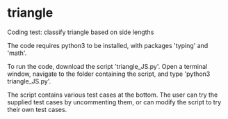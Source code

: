 # triangle
Coding test: classify triangle based on side lengths

The code requires python3 to be installed, with packages 'typing' and 'math'.

To run the code, download the script 'triangle_JS.py'. Open a terminal window, navigate to the folder containing the script, and type 'python3 triangle_JS.py'. 

The script contains various test cases at the bottom. The user can try the supplied test cases by uncommenting them, or can modify the script to try their own test cases.
